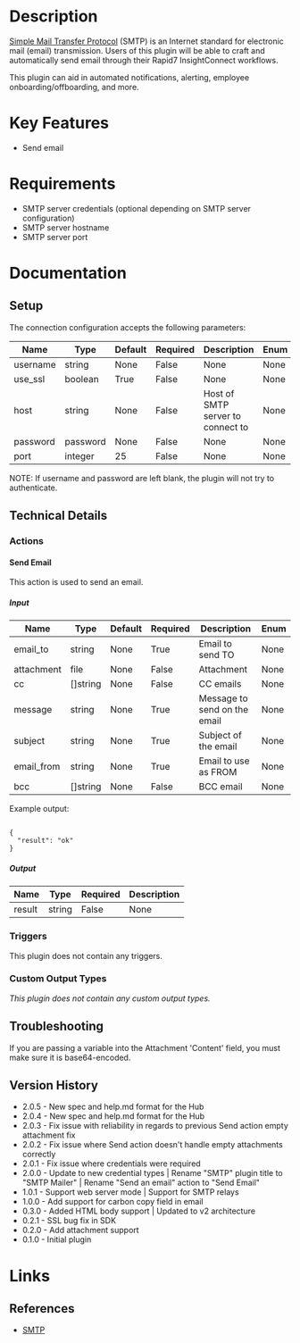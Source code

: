 # Description

[Simple Mail Transfer Protocol](https://en.wikipedia.org/wiki/Simple_Mail_Transfer_Protocol) (SMTP) is an
Internet standard for electronic mail (email) transmission. Users of this plugin will be able to craft and automatically
send email through their Rapid7 InsightConnect workflows.

This plugin can aid in automated notifications, alerting, employee onboarding/offboarding, and more.

# Key Features

* Send email

# Requirements

* SMTP server credentials (optional depending on SMTP server configuration)
* SMTP server hostname
* SMTP server port

# Documentation

## Setup

The connection configuration accepts the following parameters:

|Name|Type|Default|Required|Description|Enum|
|----|----|-------|--------|-----------|----|
|username|string|None|False|None|None|
|use_ssl|boolean|True|False|None|None|
|host|string|None|False|Host of SMTP server to connect to|None|
|password|password|None|False|None|None|
|port|integer|25|False|None|None|

NOTE: If username and password are left blank, the plugin will not try to authenticate.

## Technical Details

### Actions

#### Send Email

This action is used to send an email.

##### Input

|Name|Type|Default|Required|Description|Enum|
|----|----|-------|--------|-----------|----|
|email_to|string|None|True|Email to send TO|None|
|attachment|file|None|False|Attachment|None|
|cc|[]string|None|False|CC emails|None|
|message|string|None|True|Message to send on the email|None|
|subject|string|None|True|Subject of the email|None|
|email_from|string|None|True|Email to use as FROM|None|
|bcc|[]string|None|False|BCC email|None|

Example output:

```

{
  "result": "ok"
}

```

##### Output

|Name|Type|Required|Description|
|----|----|--------|-----------|
|result|string|False|None|

### Triggers

This plugin does not contain any triggers.

### Custom Output Types

_This plugin does not contain any custom output types._

## Troubleshooting

If you are passing a variable into the Attachment 'Content' field, you must make sure it is base64-encoded.

## Version History

* 2.0.5 - New spec and help.md format for the Hub
* 2.0.4 - New spec and help.md format for the Hub
* 2.0.3 - Fix issue with reliability in regards to previous Send action empty attachment fix
* 2.0.2 - Fix issue where Send action doesn't handle empty attachments correctly
* 2.0.1 - Fix issue where credentials were required
* 2.0.0 - Update to new credential types | Rename "SMTP" plugin title to "SMTP Mailer" | Rename "Send an email" action to "Send Email"
* 1.0.1 - Support web server mode | Support for SMTP relays
* 1.0.0 - Add support for carbon copy field in email
* 0.3.0 - Added HTML body support | Updated to v2 architecture
* 0.2.1 - SSL bug fix in SDK
* 0.2.0 - Add attachment support
* 0.1.0 - Initial plugin

# Links

## References

* [SMTP](https://en.wikipedia.org/wiki/Simple_Mail_Transfer_Protocol)